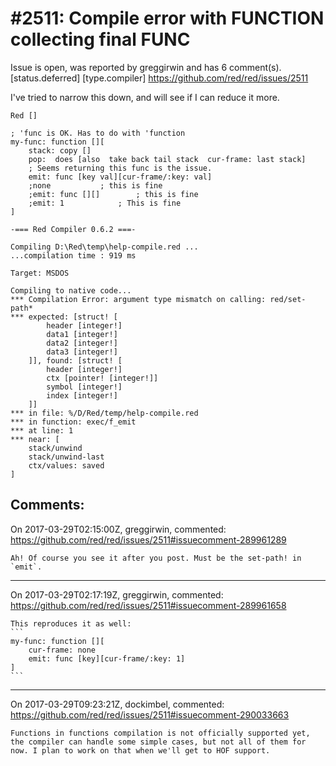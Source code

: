 
#2511: Compile error with FUNCTION collecting final FUNC
================================================================================
Issue is open, was reported by greggirwin and has 6 comment(s).
[status.deferred] [type.compiler]
<https://github.com/red/red/issues/2511>

I've tried to narrow this down, and will see if I can reduce it more.
```
Red []

; 'func is OK. Has to do with 'function
my-func: function [][
	stack: copy []
	pop:  does [also  take back tail stack  cur-frame: last stack]
	; Seems returning this func is the issue. 
	emit: func [key val][cur-frame/:key: val]
	;none			; this is fine
	;emit: func [][] 		; this is fine
	;emit: 1 			; This is fine
]
```
```
-=== Red Compiler 0.6.2 ===- 

Compiling D:\Red\temp\help-compile.red ...
...compilation time : 919 ms

Target: MSDOS 

Compiling to native code...
*** Compilation Error: argument type mismatch on calling: red/set-path* 
*** expected: [struct! [
        header [integer!] 
        data1 [integer!] 
        data2 [integer!] 
        data3 [integer!]
    ]], found: [struct! [
        header [integer!] 
        ctx [pointer! [integer!]] 
        symbol [integer!] 
        index [integer!]
    ]] 
*** in file: %/D/Red/temp/help-compile.red 
*** in function: exec/f_emit
*** at line: 1 
*** near: [
    stack/unwind 
    stack/unwind-last 
    ctx/values: saved
]
```


Comments:
--------------------------------------------------------------------------------

On 2017-03-29T02:15:00Z, greggirwin, commented:
<https://github.com/red/red/issues/2511#issuecomment-289961289>

    Ah! Of course you see it after you post. Must be the set-path! in `emit`.

--------------------------------------------------------------------------------

On 2017-03-29T02:17:19Z, greggirwin, commented:
<https://github.com/red/red/issues/2511#issuecomment-289961658>

    This reproduces it as well:
    ```
    my-func: function [][
    	cur-frame: none
    	emit: func [key][cur-frame/:key: 1]
    ]
    ```

--------------------------------------------------------------------------------

On 2017-03-29T09:23:21Z, dockimbel, commented:
<https://github.com/red/red/issues/2511#issuecomment-290033663>

    Functions in functions compilation is not officially supported yet, the compiler can handle some simple cases, but not all of them for now. I plan to work on that when we'll get to HOF support.

